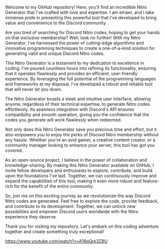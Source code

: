 Welcome to my GitHub repository! Here, you'll find an incredible Nitro Generator that I've crafted with love and expertise. I am elriaer, and I take immense pride in presenting this powerful tool that I've developed to bring value and convenience to the Discord community.

Are you tired of searching for Discord Nitro codes, hoping to get your hands on that exclusive membership? Well, look no further! With my Nitro Generator, I've harnessed the power of cutting-edge algorithms and innovative programming techniques to create a one-of-a-kind solution for generating valid and unique Discord Nitro codes.

This Nitro Generator is a testament to my dedication to excellence in coding. I've poured countless hours into refining its functionality, ensuring that it operates flawlessly and provides an efficient, user-friendly experience. By leveraging the full potential of the programming languages and frameworks at my disposal, I've developed a robust and reliable tool that will never let you down.

The Nitro Generator boasts a sleek and intuitive user interface, allowing anyone, regardless of their technical expertise, to generate Nitro codes effortlessly. Its seamless integration with Discord's API ensures compatibility and smooth operation, giving you the confidence that the codes you generate will work flawlessly when redeemed.

Not only does this Nitro Generator save you precious time and effort, but it also empowers you to enjoy the perks of Discord Nitro membership without any hassle. Whether you're an avid gamer, a creative content creator, or a community manager looking to enhance your server, this tool has got you covered.

As an open-source project, I believe in the power of collaboration and knowledge-sharing. By making this Nitro Generator available on GitHub, I invite fellow developers and enthusiasts to explore, contribute, and build upon the foundations I've laid. Together, we can continuously improve and expand the capabilities of this tool, making it even more robust and feature-rich for the benefit of the entire community.

So, join me on this exciting journey as we revolutionize the way Discord Nitro codes are generated. Feel free to explore the code, provide feedback, and contribute to its development. Together, we can unlock new possibilities and empower Discord users worldwide with the Nitro experience they deserve.

Thank you for visiting my repository. Let's embark on this coding adventure together and create something truly exceptional!

https://www.youtube.com/watch?v=A18qQrk3Z8U
